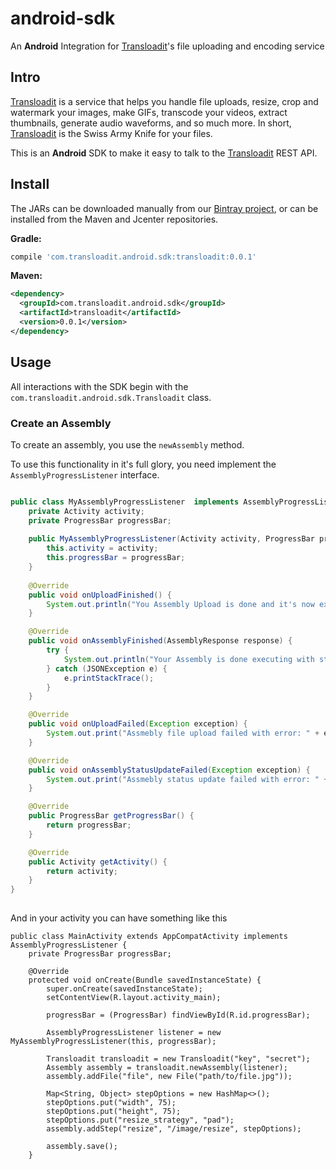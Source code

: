 # android-sdk
An **Android** Integration for [Transloadit](https://transloadit.com)'s file uploading and encoding service

## Intro

[Transloadit](https://transloadit.com) is a service that helps you handle file uploads, resize, crop and watermark your images, make GIFs, transcode your videos, extract thumbnails, generate audio waveforms, and so much more. In short, [Transloadit](https://transloadit.com) is the Swiss Army Knife for your files.

This is an **Android** SDK to make it easy to talk to the [Transloadit](https://transloadit.com) REST API.

## Install

The JARs can be downloaded manually from our [Bintray project](https://bintray.com/transloadit/maven/transloadit/view#files),
or can be installed from the Maven and Jcenter repositories.

**Gradle:**

```groovy
compile 'com.transloadit.android.sdk:transloadit:0.0.1'
```

**Maven:**

```xml
<dependency>
  <groupId>com.transloadit.android.sdk</groupId>
  <artifactId>transloadit</artifactId>
  <version>0.0.1</version>
</dependency>
```

## Usage

All interactions with the SDK begin with the `com.transloadit.android.sdk.Transloadit` class.

### Create an Assembly

To create an assembly, you use the `newAssembly` method.

To use this functionality in it's full glory, you need implement the `AssemblyProgressListener` 
interface.

```java

public class MyAssemblyProgressListener  implements AssemblyProgressListener {
    private Activity activity;
    private ProgressBar progressBar;
    
    public MyAssemblyProgressListener(Activity activity, ProgressBar progressBar) {
        this.activity = activity;
        this.progressBar = progressBar;
    }
    
    @Override
    public void onUploadFinished() {
        System.out.println("You Assembly Upload is done and it's now executing");
    }

    @Override
    public void onAssemblyFinished(AssemblyResponse response) {
        try {
            System.out.println("Your Assembly is done executing with status: " + response.json().getString("ok"));
        } catch (JSONException e) {
            e.printStackTrace();
        }
    }

    @Override
    public void onUploadFailed(Exception exception) {
        System.out.print("Assmebly file upload failed with error: " + exception.getMessage());
    }

    @Override
    public void onAssemblyStatusUpdateFailed(Exception exception) {
        System.out.print("Assmebly status update failed with error: " + exception.getMessage());
    }

    @Override
    public ProgressBar getProgressBar() {
        return progressBar;
    }

    @Override
    public Activity getActivity() {
        return activity;
    }
}
    
```

And in your activity you can have something like this

```
public class MainActivity extends AppCompatActivity implements AssemblyProgressListener {
    private ProgressBar progressBar;

    @Override
    protected void onCreate(Bundle savedInstanceState) {
        super.onCreate(savedInstanceState);
        setContentView(R.layout.activity_main);
        
        progressBar = (ProgressBar) findViewById(R.id.progressBar);
        
        AssemblyProgressListener listener = new MyAssemblyProgressListener(this, progressBar);

        Transloadit transloadit = new Transloadit("key", "secret");
        Assembly assembly = transloadit.newAssembly(listener);
        assembly.addFile("file", new File("path/to/file.jpg"));
        
        Map<String, Object> stepOptions = new HashMap<>();
        stepOptions.put("width", 75);
        stepOptions.put("height", 75);
        stepOptions.put("resize_strategy", "pad");
        assembly.addStep("resize", "/image/resize", stepOptions);

        assembly.save();
    }

```
